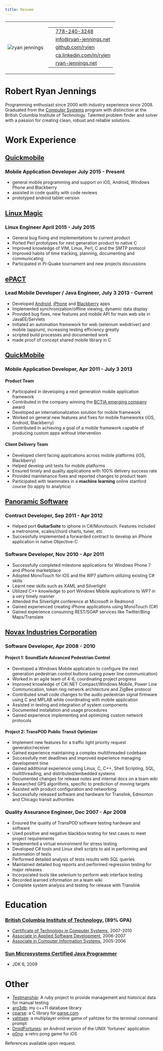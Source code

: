 ```yaml
---
title: Resume
---
```


<div id="page-resume">

<table id="contact-info">
<tr><td>
<img id="avatar" alt="ryan jennings" src="/images/profile.jpeg" />
</td><td>

<table class="borderless">
<tr><td> <i class="fa fa-phone"></i> </td><td> <a href="tel:1-778-240-3248">778-240-3248</a> </td></tr>
<tr><td> <i class="fa fa-envelope"></i> </td><td> <a href="mailto:info@ryan-jennings.net">info@ryan-jennings.net</a> </td></tr>
<tr><td> <i class="fa fa-github"></i> </td><td> <a href="https://github.com/ryjen?tab=repositories">github.com/ryjen</a> </td></tr>
<tr><td> <i class="fa fa-linkedin"></i> </td><td> <a href="http://ca.linkedin.com/in/ryjen">ca.linkedin.com/in/ryjen</a></td></tr>
<tr><td> <i class="fa fa-globe"></i> </td><td> <a href="http://ryan-jennings.net">ryan-jennings.net</td></tr>
</table>

</td></tr></table>

<div class="well">
<h1> Robert Ryan Jennings </h1>

<p>
Programming enthusiast since 2000 with industry experience since 2008. Graduated from the <a href="http://www.bcit.ca/study/programs/5500certt#courses">Computer Systems</a> program with distinction at the British Columbia Institute of Technology. Talented problem finder and solver with a passion for creating clean, robust and reliable solutions.</p>
</div>

<h1> Work Experience </h1>

<div class="well">

<h2> <a href="http://quickmobile.com/">Quickmobile</a> </h2>

<h3> Mobile Application Developer July 2015 - Present </h3>

<ul>
<li>general mobile programming and support on iOS, Android, Windows Phone and Blackberry</li>
<li>assisted in code quality with code reviews</li>
<li>prototyped android tablet version</li>
</ul>

</div>

<div class="well">

<h2> <a href="http://linuxmagic.com/">Linux Magic</a> </h2>

<h3> Linux Engineer April 2015 - July 2015 </h3>

<ul>
<li>General bug fixing and implementations to current product</li>
<li>Ported Perl prototypes for next generation product to native C</li>
<li>Improved knowledge of VIM, Linux, Perl, C and the SMTP protocol</li>
<li>Improved habits of time tracking, planning, documenting and communicating</li>
<li>Participated in Pi-Quake tournament and new projects discussions</li>
</ul>

</div>

<div class="well">

<h2> <a href="http://epactnetwork.com/">ePACT</a>

<h3> Lead Mobile Developer / Java Engineer, July 3 2013 - Current </h3>

<ul>
<li>Developed <a href="https://play.google.com/store/apps/details?id=com.epactnetwork.droid&hl=en">Android</a>, <a href="http://appstore.com/epactemergencynetwork">iPhone</a> and <a href="http://appworld.blackberry.com/webstore/content/59939372">Blackberry</a> apps</li>
<li>Implemented synchronization/offline viewing, dynamic data display</li>
<li>Provided bug fixes, new features and mobile API for main web site in JavaEE/Servlets</li>
<li>Initiated an automation framework for web (selenium webdriver) and mobile (appium), increasing testing efficiency greatly</li>
<li>scripted build processes and documented work</li>
<li>made proof of concept shared mobile library in C</li>
</ul>

</div>

<div class="well">

<h2> <a href="http://www.quickmobile.com/">QuickMobile</a>

<h3> Mobile Application Developer, Apr 2011 - July 3 2013 </h3>

<h4> Product Team </h4>

<ul>
<li>Participated in developing a next generation mobile application framework</li>
<li>Contributed in the company winning the <a href="http://www.quickmobile.com/blog/quickmobile-is-the-2013-bctia-emerging-company-of-the-year">BCTIA emerging company</a> award</li>
<li>Developed an internationalization solution for mobile framework</li>
<li>Worked on general new features and fixes for mobile frameworks (iOS, Android, Blackberry)</li>
<li>Contributed in achieving a goal of a mobile framework capable of producing custom apps without intervention</li>
</ul>

<h4> Client Delivery Team </h4>
<ul>
<li>Developed client facing applications across mobile platforms (iOS, Blackberry)</li>
<li>Helped develop unit tests for mobile platforms</li>
<li>Ensured timely and quality applications with 100% delivery success rate</li>
<li>Provided maintenance fixes and reported changes to product team</li>
<li>Participated with teammates in a <b>machine learning</b> online stanford course (to apply to analytics)</li>
</ul>

</div>

<div class="well">

<h2> <a href="http://www.panoramicsoft.com/">Panoramic Software</a> </h2>

<h3> Contract Developer, Sep 2011 - Apr 2012 </h3>
<ul>
<li>Helped port <b>GuitarSuite</b> to iphone in C#/Monotouch.  Features included a metronome, scales/chord charts, tuner, etc</li>
<li>Successfully implemented a forwarded contract to develop an iPhone application in native Objective-C</li>
</ul>

<h3> Software Developer, Nov 2010 - Apr 2011 </h3>

<ul>
<li>Successfully completed milestone applications for Windows Phone 7 and iPhone marketplace</li>
<li>Adopted MonoTouch for iOS and the WP7 platform utilizing existing C# skills</li>
<li>Learnt new skills such as XAML and Silverlight</li>
<li>Utilized C++ knowledge to port Windows Mobile applications to WP7 in a very timely manner</li>
<li>Attended the Silverlight conference at Microsoft in Redmond</li>
<li>Gained experienced creating iPhone applications using MonoTouch (C#)</li>
<li>Gained experience consuming REST/SOAP services like Twitter/Bing Maps/Translate</li>
</ul>

</div>

<div class="well">

<h2> <a href="http://www.novax.com/">Novax Industries Corporation</a>

<h3> Software Developer, Apr 2008 - 2010 </h3>

<h4> Project 1: SoundSafe Advanced Pedestrian Control </h4>

<ul>
<li>Developed a Windows Mobile application to configure the next generation pedestrian control buttons (using power line communication)</li>
<li>Worked in an agile team of 4-6, coordinating project progress</li>
<li>Improved knowledge of C#/.NET Compact/Windows Mobile, Power Line Communication, token ring network architecture and ZigBee protocol</li>
<li>Contributed small code changes to the audio pedestrian signal firmware using C and MPLAB while coordinating with mobile application</li>
<li>Assisted in testing and integration of system components</li>
<li>Documented installation and usage procedures</li>
<li>Gained experience implementing and optimizing custom network protocols</li>
</ul>

<h4> Project 2: TransPOD Public Transit Optimizer </h4>

<ul>
<li>Implement new features for a traffic light priority request generator/receiver</li>
<li>Gained experience maintaining a complex multithreaded codebase</li>
<li>Successfully met deadlines and improved experience managing development time</li>
<li>Gained additional experience using Linux, C, C++, Shell Scripting, SQL, multithreading, and distributed/embedded systems</li>
<li>Documented changes for release notes and internal docs on a team wiki</li>
<li>Researched GPS algorithms, specific to prediction of moving targets</li>
<li>Assisted with product configuration and networking</li>
<li>Successfully released software and hardware for Translink, Edmonton and Chicago transit authorities</li>
</ul>

<h3> Quality Assurance Engineer, Dec 2007 - Apr 2008 </h3>

<ul>
<li>Ensured the quality of TransPOD software testing hardware and software</li>
<li>Used positive and negative blackbox testing for test cases to meet project requirements</li>
<li>Implemented a virtual environment for stress testing</li>
<li>Developed C# tools and Linux shell scripts to aid in performing and automation of tests</li>
<li>Performed detailed analysis of tests results with SQL queries</li>
<li>Maintained detailed bug reports and performed regression testing for major releases</li>
<li>Incorporated tools like selenium to perform web interface testing</li>
<li>Recorded learned information on a team wiki</li>
<li>Complete system analysis and testing for release with Translink</li>
<ul>

</div>

<h1> Education </h1>

<div class="well">
<h3> <a href="http://www.bcit.ca/">British Columbia Institute of Technology</a>, (89% GPA) </h3>

<ul>
<li><a href="http://www.bcit.ca/study/programs/5500certt#courses">Certificate of Technology in Computer Systems</a>, 2007-2010</li>
<li><a href="http://www.bcit.ca/study/programs/6958acert#courses">Associate in Applied Software Development</a>, 2006-2007</li>
<li><a href="http://www.bcit.ca/study/programs/6992acert#courses">Associate in Computer Information Systems</a>, 2005-2006</li>
</ul>
</div>

<div class="well">
<h3> <a href="http://en.wikipedia.org/wiki/Sun_Certified_Professional#Sun_Certified_Java_Programmer_.28SCJP.29">Sun Microsystems Certified Java Programmer</a> </h3>

<ul>
<li>JDK 6, 2009</li>
</ul>
</div>

<h1> Other </h1>

<div class="well">
<ul>
<li><a href="http://testmanship.com">Testmanship</a>: A ruby project to provide management and historical data for manual testing</li>
<li><a href="http://github.com/ryjen/libarg3">arg3db</a>: my c++11 database library</li>
<li><a href="https://github.com/ryjen/cparse">cparse</a>: a C library for <a href="http://parse.com">parse.com</a></li>
<li><a href="http://github.com/ryjen/yahtsee">yahtsee</a>: a multiplayer online game of yahtzee for the terminal command prompt</li>
<li><a href="https://github.com/ryjen/Droid-Fortunes">DroidFortunes</a>: an Android version of the UNIX 'fortunes' application</li>
<li><a href="https://github.com/ryjen/p0ng">p0ng</a>: a retro pong game for iOS</li>
</ul>
</div>

References available upon request.

</div>
